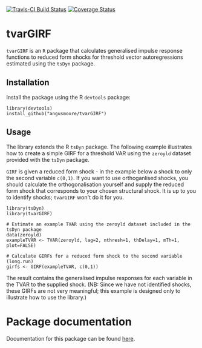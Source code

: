 [![Travis-CI Build Status](https://travis-ci.org/angusmoore/tvarGIRF.svg?branch=master)](https://travis-ci.org/angusmoore/tvarGIRF)
[![Coverage Status](https://coveralls.io/repos/github/angusmoore/tvarGIRF/badge.svg?branch=master)](https://coveralls.io/github/angusmoore/tvarGIRF?branch=master)

# tvarGIRF
`tvarGIRF` is an `R` package that calculates generalised impulse response functions to reduced form shocks for threshold vector autoregressions estimated using the `tsDyn` package.

## Installation

Install the package using the R `devtools` package:
```
library(devtools)
install_github("angusmoore/tvarGIRF")
```

## Usage
The library extends the R `tsDyn` package. The following example illustrates how to create a simple GIRF for a threshold VAR using the `zeroyld` dataset provided with the `tsDyn` package.

`GIRF` is given a reduced form shock - in the example below a shock to only the second variable `c(0,1)`. If you want to use orthoganlised shocks, you should calculate the orthogonalisation yourself and supply the reduced form shock that corresponds to your chosen structural shock. It is up to you to identify shocks; `tvarGIRF` won't do it for you.

```
library(tsDyn)
library(tvarGIRF)

# Estimate an example TVAR using the zeroyld dataset included in the tsDyn package
data(zeroyld)
exampleTVAR <- TVAR(zeroyld, lag=2, nthresh=1, thDelay=1, mTh=1, plot=FALSE)

# Calculate GIRFs for a reduced form shock to the second variable (long.run)
girfs <- GIRF(exampleTVAR, c(0,1))
```

The result contains the generalised impulse responses for each variable in the TVAR to the supplied shock. (NB: Since we have not identified shocks, these GIRFs are not very meaningful; this example is designed only to illustrate how to use the library.)

# Package documentation

Documentation for this package can be found [here](https://angusmoore.github.io/tvarGIRF/tvarGIRF.pdf).
